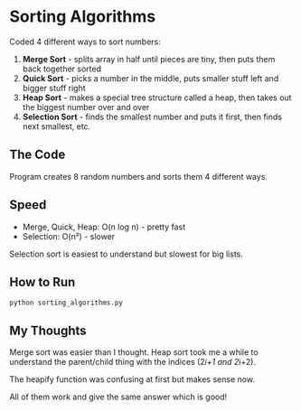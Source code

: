 # Sorting Algorithms

Coded 4 different ways to sort numbers:

1. **Merge Sort** - splits array in half until pieces are tiny, then puts them back together sorted
2. **Quick Sort** - picks a number in the middle, puts smaller stuff left and bigger stuff right
3. **Heap Sort** - makes a special tree structure called a heap, then takes out the biggest number over and over
4. **Selection Sort** - finds the smallest number and puts it first, then finds next smallest, etc.

## The Code

Program creates 8 random numbers and sorts them 4 different ways.


## Speed

- Merge, Quick, Heap: O(n log n) - pretty fast
- Selection: O(n²) - slower

Selection sort is easiest to understand but slowest for big lists.

## How to Run
```
python sorting_algorithms.py
```

## My Thoughts

Merge sort was easier than I thought. Heap sort took me a while to understand the parent/child thing with the indices (2*i+1 and 2*i+2).

The heapify function was confusing at first but makes sense now.

All of them work and give the same answer which is good!